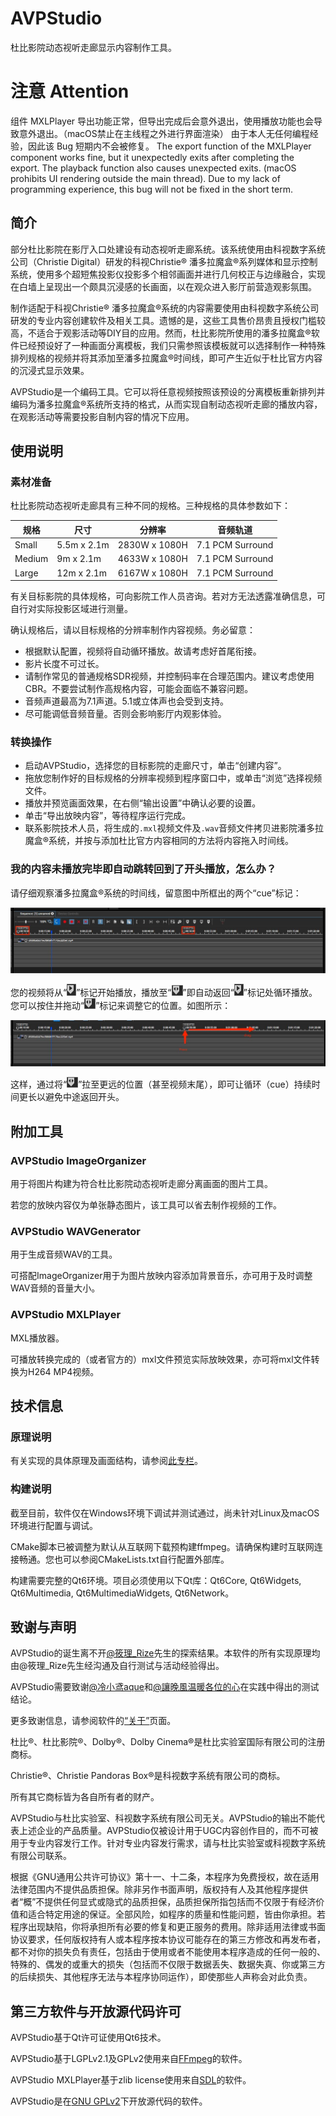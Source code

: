 # AVPStudio
杜比影院动态视听走廊显示内容制作工具。

# 注意 Attention
组件 MXLPlayer 导出功能正常，但导出完成后会意外退出，使用播放功能也会导致意外退出。（macOS禁止在主线程之外进行界面渲染）
由于本人无任何编程经验，因此该 Bug 短期内不会被修复。
The export function of the MXLPlayer component works fine, but it unexpectedly exits after completing the export. The playback function also causes unexpected exits. (macOS prohibits UI rendering outside the main thread). 
Due to my lack of programming experience, this bug will not be fixed in the short term.


## 简介
部分杜比影院在影厅入口处建设有动态视听走廊系统。该系统使用由科视数字系统公司（Christie Digital）研发的科视Christie® 潘多拉魔盒®系列媒体和显示控制系统，使用多个超短焦投影仪投影多个相邻画面并进行几何校正与边缘融合，实现在白墙上呈现出一个颇具沉浸感的长画面，以在观众进入影厅前营造观影氛围。

制作适配于科视Christie® 潘多拉魔盒®系统的内容需要使用由科视数字系统公司研发的专业内容创建软件及相关工具。遗憾的是，这些工具售价昂贵且授权门槛较高，不适合于观影活动等DIY目的应用。然而，杜比影院所使用的潘多拉魔盒®软件已经预设好了一种画面分离模板，我们只需参照该模板就可以选择制作一种特殊排列规格的视频并将其添加至潘多拉魔盒®时间线，即可产生近似于杜比官方内容的沉浸式显示效果。

AVPStudio是一个编码工具。它可以将任意视频按照该预设的分离模板重新排列并编码为潘多拉魔盒®系统所支持的格式，从而实现自制动态视听走廊的播放内容，在观影活动等需要投影自制内容的情况下应用。

## 使用说明

### 素材准备
杜比影院动态视听走廊具有三种不同的规格。三种规格的具体参数如下：

| 规格   | 尺寸        | 分辨率        | 音频轨道         |
| ------ | ----------- | ------------- | ---------------- |
| Small  | 5.5m x 2.1m | 2830W x 1080H | 7.1 PCM Surround |
| Medium | 9m x 2.1m   | 4633W x 1080H | 7.1 PCM Surround |
| Large  | 12m x 2.1m  | 6167W x 1080H | 7.1 PCM Surround |

有关目标影院的具体规格，可向影院工作人员咨询。若对方无法透露准确信息，可自行对实际投影区域进行测量。

确认规格后，请以目标规格的分辨率制作内容视频。务必留意：

- 根据默认配置，视频将自动循环播放。故请考虑好首尾衔接。
- 影片长度不可过长。
- 请制作常见的普通规格SDR视频，并控制码率在合理范围内。建议考虑使用CBR。不要尝试制作高规格内容，可能会面临不兼容问题。
- 音频声道最高为7.1声道。5.1或立体声也会受到支持。
- 尽可能调低音频音量。否则会影响影厅内观影体验。

### 转换操作
- 启动AVPStudio，选择您的目标影院的走廊尺寸，单击“创建内容”。
- 拖放您制作好的目标规格的分辨率视频到程序窗口中，或单击“浏览”选择视频文件。
- 播放并预览画面效果，在右侧“输出设置”中确认必要的设置。
- 单击“导出放映内容”，等待程序运行完成。
- 联系影院技术人员，将生成的```.mxl```视频文件及```.wav```音频文件拷贝进影院潘多拉魔盒®系统，并按与添加杜比官方内容相同的方法将内容拖入时间线。

### 我的内容未播放完毕即自动跳转回到了开头播放，怎么办？
请仔细观察潘多拉魔盒®系统的时间线，留意图中所框出的两个“cue”标记：

![](images/pandorasbox_timeline_mark_hint.jpg)

您的视频将从“![](images/pandorasbox_start_mark.png)”标记开始播放，播放至“![](images/pandorasbox_cue_mark.png)”即自动返回“![](images/pandorasbox_start_mark.png)”标记处循环播放。您可以按住并拖动“![](images/pandorasbox_cue_mark.png)”标记来调整它的位置。如图所示：

![](images/pandorasbox_drag_cue.jpg)

这样，通过将“![](images/pandorasbox_cue_mark.png)”拉至更远的位置（甚至视频末尾），即可让循环（cue）持续时间更长以避免中途返回开头。

## 附加工具

### AVPStudio ImageOrganizer
用于将图片构建为符合杜比影院动态视听走廊分离画面的图片工具。

若您的放映内容仅为单张静态图片，该工具可以省去制作视频的工作。

### AVPStudio WAVGenerator
用于生成音频WAV的工具。

可搭配ImageOrganizer用于为图片放映内容添加背景音乐，亦可用于及时调整WAV音频的音量大小。

### AVPStudio MXLPlayer
MXL播放器。

可播放转换完成的（或者官方的）mxl文件预览实际放映效果，亦可将mxl文件转换为H264 MP4视频。

## 技术信息

### 原理说明
有关实现的具体原理及画面结构，请参阅[此专栏](https://www.bilibili.com/read/cv27334455/)。

### 构建说明
截至目前，软件仅在Windows环境下调试并测试通过，尚未针对Linux及macOS环境进行配置与调试。

CMake脚本已被调整为默认从互联网下载预构建ffmpeg。请确保构建时互联网连接畅通。您也可以参阅CMakeLists.txt自行配置外部库。

构建需要完整的Qt6环境。项目必须使用以下Qt库：Qt6Core, Qt6Widgets, Qt6Multimedia, Qt6MultimediaWidgets, Qt6Network。

## 致谢与声明

AVPStudio的诞生离不开[@筱理_Rize](https://space.bilibili.com/3848521/)先生的探索结果。本软件的所有实现原理均由@筱理_Rize先生经沟通及自行测试与活动经验得出。

AVPStudio需要致谢[@冷小鸢aque](https://space.bilibili.com/27063907/)和[@讓晚風温暖各位的心](https://space.bilibili.com/122957742/)在实践中得出的测试结论。

更多致谢信息，请参阅软件的[“关于”](res/texts/aboutinfo_zh_CN.md)页面。

杜比®、杜比影院®、Dolby®、Dolby Cinema®是杜比实验室国际有限公司的注册商标。

Christie®、Christie Pandoras Box®是科视数字系统有限公司的商标。

所有其它商标皆为各自所有者的财产。

AVPStudio与杜比实验室、科视数字系统有限公司无关。AVPStudio的输出不能代表上述企业的产品质量。AVPStudio仅被设计用于UGC内容创作目的，而不可被用于专业内容发行工作。针对专业内容发行需求，请与杜比实验室或科视数字系统有限公司联系。

根据《GNU通用公共许可协议》第十一、十二条，本程序为免费授权，故在适用法律范围内不提供品质担保。除非另作书面声明，版权持有人及其他程序提供者“概”不提供任何显式或隐式的品质担保，品质担保所指包括而不仅限于有经济价值和适合特定用途的保证。全部风险，如程序的质量和性能问题，皆由你承担。若程序出现缺陷，你将承担所有必要的修复和更正服务的费用。除非适用法律或书面协议要求，任何版权持有人或本程序按本协议可能存在的第三方修改和再发布者，都不对你的损失负有责任，包括由于使用或者不能使用本程序造成的任何一般的、特殊的、偶发的或重大的损失（包括而不仅限于数据丢失、数据失真、你或第三方的后续损失、其他程序无法与本程序协同运作），即使那些人声称会对此负责。

## 第三方软件与开放源代码许可

AVPStudio基于Qt许可证使用Qt6技术。

AVPStudio基于LGPLv2.1及GPLv2使用来自[FFmpeg](https://ffmpeg.org/)的软件。

AVPStudio MXLPlayer基于zlib license使用来自[SDL](https://www.libsdl.org/)的软件。

AVPStudio是在[GNU GPLv2](https://www.gnu.org/licenses/old-licenses/gpl-2.0.html#SEC1)下开放源代码的软件。
